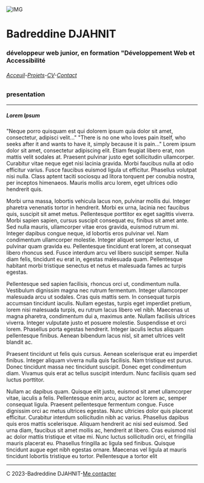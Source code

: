 ![IMG](https://media.istockphoto.com/id/1210436589/fr/vectoriel/une-ligne-de-style-paris-ville-horizon-simple-vecteur-de-style-minimaliste-moderne.jpg?s=1024x1024&w=is&k=20&c=DTldORXpR6wcsYHb6VmZVIPt1919n7QQbFMGS-MVars=)
# Badreddine DJAHNIT
### développeur web junior, en formation "Développement Web et Accessibilité
###### [Acceuil](https://github.com/BDJAHNIT)-[Projets](projets.md)-[CV](CV.md)-[Contact](Contact.md)
### presentation
___
##### Lorem Ipsum
"Neque porro quisquam est qui dolorem ipsum quia dolor sit amet, consectetur, adipisci velit..."
"There is no one who loves pain itself, who seeks after it and wants to have it, simply because it is pain..."
Lorem ipsum dolor sit amet, consectetur adipiscing elit. Etiam feugiat libero erat, non mattis velit sodales at. Praesent pulvinar justo eget sollicitudin ullamcorper. Curabitur vitae neque eget nisi lacinia gravida. Morbi faucibus nulla at odio efficitur varius. Fusce faucibus euismod ligula ut efficitur. Phasellus volutpat nisi nulla. Class aptent taciti sociosqu ad litora torquent per conubia nostra, per inceptos himenaeos. Mauris mollis arcu lorem, eget ultrices odio hendrerit quis.

Morbi urna massa, lobortis vehicula lacus non, pulvinar mollis dui. Integer pharetra venenatis tortor in hendrerit. Morbi ex urna, lacinia nec faucibus quis, suscipit sit amet metus. Pellentesque porttitor ex eget sagittis viverra. Morbi sapien sapien, cursus suscipit consequat eu, finibus sit amet ante. Sed nulla mauris, ullamcorper vitae eros gravida, euismod rutrum mi. Integer dapibus congue neque, id lobortis eros pulvinar vel. Nam condimentum ullamcorper molestie. Integer aliquet semper lectus, ut pulvinar quam gravida eu. Pellentesque tincidunt erat lorem, at consequat libero rhoncus sed. Fusce interdum arcu vel libero suscipit semper. Nulla diam felis, tincidunt eu erat in, egestas malesuada quam. Pellentesque habitant morbi tristique senectus et netus et malesuada fames ac turpis egestas.

Pellentesque sed sapien facilisis, rhoncus orci ut, condimentum nulla. Vestibulum dignissim magna nec rutrum fermentum. Integer ullamcorper malesuada arcu ut sodales. Cras quis mattis sem. In consequat turpis accumsan tincidunt iaculis. Nullam egestas, turpis eget imperdiet pretium, lorem nisi malesuada turpis, eu rutrum lacus libero vel nibh. Maecenas ut magna pharetra, condimentum dui a, maximus ante. Nullam facilisis ultrices viverra. Integer vulputate justo et posuere molestie. Suspendisse et orci lorem. Phasellus porta egestas hendrerit. Integer iaculis lectus aliquam pellentesque finibus. Aenean bibendum lacus nisl, sit amet ultrices velit blandit ac.

Praesent tincidunt ut felis quis cursus. Aenean scelerisque erat eu imperdiet finibus. Integer aliquam viverra nulla quis facilisis. Nam tristique est purus. Donec tincidunt massa nec tincidunt suscipit. Donec eget condimentum diam. Vivamus quis erat ac tellus suscipit interdum. Nunc facilisis quam sed luctus porttitor.

Nullam ac dapibus quam. Quisque elit justo, euismod sit amet ullamcorper vitae, iaculis a felis. Pellentesque enim arcu, auctor ac lorem ac, semper consequat ligula. Praesent pellentesque fermentum congue. Fusce dignissim orci ac metus ultrices egestas. Nunc ultricies dolor quis placerat efficitur. Curabitur interdum sollicitudin nibh ac varius. Phasellus dapibus quis eros mattis scelerisque. Aliquam hendrerit ac nisi sed euismod. Sed urna diam, faucibus sit amet mollis ac, hendrerit at libero. Cras euismod nisl ac dolor mattis tristique et vitae mi. Nunc luctus sollicitudin orci, et fringilla mauris placerat eu. Phasellus fringilla ac ligula sed finibus. Quisque tincidunt augue eget nibh egestas ornare. Maecenas vel ligula at mauris tincidunt lobortis tristique eu tortor. Pellentesque a tortor elit
___
C 2023-Badreddine DJAHNIT-[Me contacter](b.djahnit@oclock.school)